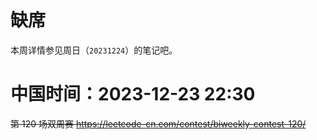 
# 缺席

本周详情参见周日（`20231224`）的笔记吧。

# 中国时间：2023-12-23 22:30

~~第 120 场双周赛 https://leetcode-cn.com/contest/biweekly-contest-120/~~
